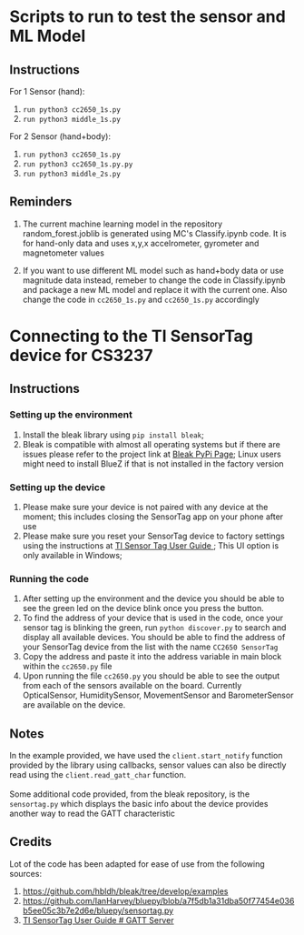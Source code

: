 # Scripts to run to test the sensor and ML Model

## Instructions

For 1 Sensor (hand): 
1. `run python3 cc2650_1s.py` 
1. `run python3 middle_1s.py` 

For 2 Sensor (hand+body): 
1. `run python3 cc2650_1s.py` 
1. `run python3 cc2650_1s.py.py` 
1. `run python3 middle_2s.py`


## Reminders
1. The current machine learning model in the repository random_forest.joblib is generated using MC's Classify.ipynb code. It is for hand-only data and uses x,y,x accelrometer, gyrometer and magnetometer values

1. If you want to use different ML model such as hand+body data or use magnitude data instead, remeber to change the code in Classify.ipynb and package a new ML model and replace it with the current one. Also change the code in `cc2650_1s.py` and `cc2650_1s.py` accordingly 








# Connecting to the TI SensorTag device for CS3237

## Instructions

### Setting up the environment
1. Install the bleak library using `pip install bleak`;
1. Bleak is compatible with almost all operating systems but if there are issues please refer to the project link
at [Bleak PyPi Page](https://pypi.org/project/bleak/); Linux users might need to install BlueZ if that is not installed in the factory version


### Setting up the device
1. Please make sure your device is not paired with any device at the moment; this includes closing the SensorTag app on
your phone after use
1. Please make sure you reset your SensorTag device to factory settings using the instructions at
[TI Sensor Tag User Guide ](https://processors.wiki.ti.com/index.php/CC2650_SensorTag_User's_Guide#Firmware_Upgrade); This UI option is only
available in Windows;


### Running the code

1. After setting up the environment and the device you should be able to see the green led on the device blink once you
press the button.
1. To find the address of your device that is used in the code, once your sensor tag is blinking the green,
run `python discover.py` to search and display all available devices. You should be able to find the address of your
SensorTag device from the list with the name `CC2650 SensorTag`
1. Copy the address and paste it into the address variable in main block within the `cc2650.py` file
1. Upon running the file `cc2650.py` you should be able to see the output from each of the sensors available on the board. Currently
OpticalSensor, HumiditySensor, MovementSensor and BarometerSensor are available on the device.

## Notes
In the example provided, we have used the `client.start_notify` function provided by the library using callbacks,
sensor values can also be directly read using the `client.read_gatt_char` function.
<br><br>
Some additional code provided, from the bleak repository, is the `sensortag.py` which displays the basic info about the
device provides another way to read the GATT characteristic

## Credits
Lot of the code has been adapted for ease of use from the following sources:
1. https://github.com/hbldh/bleak/tree/develop/examples
1. https://github.com/IanHarvey/bluepy/blob/a7f5db1a31dba50f77454e036b5ee05c3b7e2d6e/bluepy/sensortag.py
1. [TI SensorTag User Guide # GATT Server](https://processors.wiki.ti.com/index.php/CC2650_SensorTag_User's_Guide#Gatt_Server)

